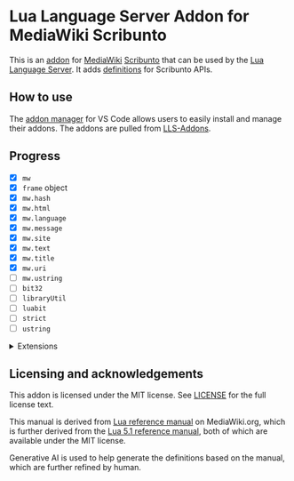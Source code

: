 # Lua Language Server Addon for MediaWiki Scribunto

This is an [addon](https://github.com/LuaLS/lua-language-server/wiki/Addons) for [MediaWiki](https://mediawiki.org) [Scribunto](https://mediawiki.org/wiki/Extension:Scribunto) that can be used by the [Lua Language Server](https://github.com/LuaLS/lua-language-server). It adds [definitions](https://luals.github.io/wiki/definition-files/) for Scribunto APIs.

## How to use

The [addon manager](https://luals.github.io/wiki/addons/#installing-addons) for VS Code allows users to easily install and manage their addons. The addons are pulled from [LLS-Addons](https://github.com/LuaLS/LLS-Addons).

<!-- To add your addon to the addon manager, please read the [README for LLS-Addons](https://github.com/LuaLS/LLS-Addons#readme). -->

## Progress

- [x] `mw`
- [x] `frame` object
- [x] `mw.hash`
- [x] `mw.html`
- [x] `mw.language`
- [x] `mw.message`
- [x] `mw.site`
- [x] `mw.text`
- [x] `mw.title`
- [x] `mw.uri`
- [ ] `mw.ustring`
- [ ] `bit32`
- [ ] `libraryUtil`
- [ ] `luabit`
- [ ] `strict`
- [ ] `ustring`

<details>
<summary>Extensions</summary>
- [ ] `mw.wikibase`
- [ ] `mw.wikibase.lexeme`
- [ ] `mw.wikibase.mediainfo`
- [ ] `mw.bcmath`
- [ ] `mw.smw`
- [ ] `mw.ext.data`
- [ ] `mw.ext.cargo`
- [ ] `mw.ext.cattools`
- [ ] `mw.ext.FlaggedRevs`
- [ ] `mw.ext.TitleBlacklist`
- [ ] `mw.ext.ParserFunctions`
- [ ] `mw.ext.proofreadPage`
- [ ] `mw.ext.articlePlaceholder`
- [ ] `mw.ext.externalData`
- [ ] `mw.ext.UnlinkedWikibase`
- [ ] `mw.ext.seo`
- [ ] `mw.slots`
</details>

## Licensing and acknowledgements

This addon is licensed under the MIT license. See [LICENSE](LICENSE) for the full license text.

This manual is derived from [Lua reference manual](https://www.mediawiki.org/wiki/Extension:Scribunto/Lua_reference_manual) on MediaWiki.org, which is further derived from the [Lua 5.1 reference manual](https://www.lua.org/manual/5.1/index.html), both of which are available under the MIT license.

Generative AI is used to help generate the definitions based on the manual, which are further refined by human.
